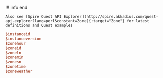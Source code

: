 !!! info end

    Also see [Spire Quest API Explorer](http://spire.akkadius.com/quest-api-explorer?lang=perl&constant=Zone){:target="Zone"} for latest definitions and Quest examples

``` perl
$instanceid
$instanceversion
$zonehour
$zoneid
$zoneln
$zonemin
$zonesn
$zonetime
$zoneweather

```
